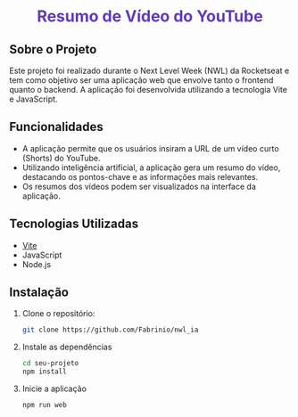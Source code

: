 <h1 align="center" style="color:#633bbc;">Resumo de Vídeo do YouTube</h1>

## Sobre o Projeto

Este projeto foi realizado durante o Next Level Week (NWL) da Rocketseat e tem como objetivo ser uma aplicação web que envolve tanto o frontend quanto o backend. A aplicação foi desenvolvida utilizando a tecnologia Vite e JavaScript.

## Funcionalidades

- A aplicação permite que os usuários insiram a URL de um vídeo curto (Shorts) do YouTube.
- Utilizando inteligência artificial, a aplicação gera um resumo do vídeo, destacando os pontos-chave e as informações mais relevantes.
- Os resumos dos vídeos podem ser visualizados na interface da aplicação.

## Tecnologias Utilizadas

- [Vite](https://vitejs.dev/)
- JavaScript
- Node.js

## Instalação

1. Clone o repositório:
   ```sh
   git clone https://github.com/Fabrinio/nwl_ia
2. Instale as dependências
   ```sh
   cd seu-projeto
   npm install
3. Inicie a aplicação
   ```sh
   npm run web
  

